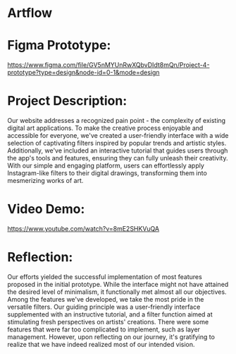 # Artflow

# Figma Prototype: 
https://www.figma.com/file/GV5nMYUnRwXQbvDIdt8mQn/Project-4-prototype?type=design&node-id=0-1&mode=design 

# Project Description:
Our website addresses a recognized pain point - the complexity of existing digital art applications. 
To make the creative process enjoyable and accessible for everyone, we've created a user-friendly interface with a wide selection of captivating filters inspired by popular trends and artistic styles. 
Additionally, we've included an interactive tutorial that guides users through the app's tools and features, ensuring they can fully unleash their creativity.
With our simple and engaging platform, users can effortlessly apply Instagram-like filters to their digital drawings, transforming them into mesmerizing works of art. 

# Video Demo:
https://www.youtube.com/watch?v=8mE2SHKVuQA 

# Reflection:
Our efforts yielded the successful implementation of most features proposed in the initial prototype. 
While the interface might not have attained the desired level of minimalism, it functionally met almost all our objectives. 
Among the features we've developed, we take the most pride in the versatile filters. 
Our guiding principle was a user-friendly interface supplemented with an instructive tutorial, and a filter function aimed at stimulating fresh perspectives on artists' creations. 
There were some features that were far too complicated to implement, such as layer management. 
However, upon reflecting on our journey, it's gratifying to realize that we have indeed realized most of our intended vision.
